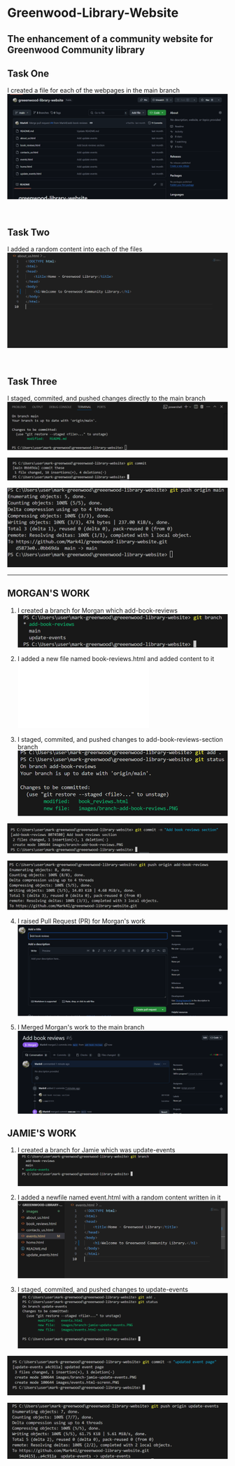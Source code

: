# Greenwood-Library-Website
The enhancement of a community website for Greenwood Community library
---
## Task One
I created a file for each of the webpages in the main branch
![main](./images/First-main.PNG)

<br>

## Task Two
I added a random content into each of the files 
![about-us](./images/about-us.PNG)

<br>

## Task Three
I staged, commited, and pushed changes directly to the main branch 
![stage](./images/staging.PNG)

![commit](./images/commit.PNG)

![push](./images/push.PNG)

---

## MORGAN'S WORK
1. I created a branch for Morgan which add-book-reviews
![add-book-reviews-screenshot](./images/branch-add-book-reviews.PNG)

2. I added a new file named book-reviews.html and added content to it
![book-reviews.html-screenshot](./images/book-review.html)


3.  I staged, commited, and pushed changes to add-book-reviews-section branch
![stage](./images/staging-2.PNG)

![commit](./images/commit-2.PNG)

![push](./images/push-2.PNG)

4. I raised Pull Request (PR) for Morgan's work
![pull request](./images/PR-book-reviews.PNG)

5. I Merged Morgan's work to the main branch
![merge](./images/merged-book-reviews.PNG)



## JAMIE'S WORK
1. I created a branch for Jamie which was update-events
![branch for Jamie](./images/branch-jamie-update-events.PNG)

2. I added a newfile named event.html with a random content written in it
![event.html](./images/events.html-screnn.PNG)

3. I staged, commited, and pushed changes to update-events
![staging](./images/staging-3-jamie.PNG)

![commit](./images/commit-3-jamie.PNG)

![push](./images/push-3-jamie.PNG)










